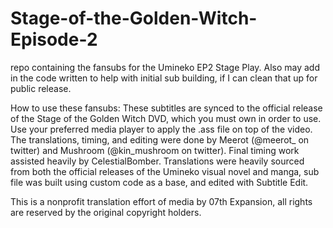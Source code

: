 # Stage-of-the-Golden-Witch-Episode-2
repo containing the fansubs for the Umineko EP2 Stage Play. Also may add in the code written to help with initial sub building, if I can clean that up for public release.

How to use these fansubs:
These subtitles are synced to the official release of the Stage of the Golden Witch DVD, which you must own in order to use. Use your preferred media player to apply the .ass file on top of the video.
The translations, timing, and editing were done by Meerot (@meerot_ on twitter) and Mushroom (@kin_mushroom on twitter). Final timing work assisted heavily by CelestialBomber.
Translations were heavily sourced from both the official releases of the Umineko visual novel and manga, sub file was built using custom code as a base, and edited with Subtitle Edit.

This is a nonprofit translation effort of media by 07th Expansion, all rights are reserved by the original copyright holders. 

